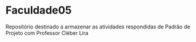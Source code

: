 # Faculdade05
Repositório destinado a armazenar as atividades respondidas de Padrão de Projeto com Professor Cléber Lira
